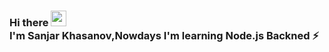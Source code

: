 ### Hi there <img src="https://media.giphy.com/media/hvRJCLFzcasrR4ia7z/giphy.gif" width="25px">  <br>I'm Sanjar Khasanov,Nowdays I'm learning Node.js Backned ⚡

<!--
**SanjarKhasanov/SanjarKhasanov** is a ✨ _special_ ✨ repository because its `README.md` (this file) appears on your GitHub profile.

Here are some ideas to get you started:

- 🔭 I’m currently working on ...
- 🌱 I’m currently learning ...
- 👯 I’m looking to collaborate on ...
- 🤔 I’m looking for help with ...
- 💬 Ask me about ...
- 📫 How to reach me: ...
- 😄 Pronouns: ...
- ⚡ Fun fact: ...
-->
